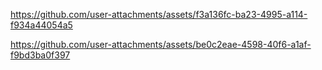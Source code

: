 

https://github.com/user-attachments/assets/f3a136fc-ba23-4995-a114-f934a44054a5



https://github.com/user-attachments/assets/be0c2eae-4598-40f6-a1af-f9bd3ba0f397


